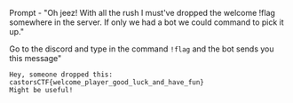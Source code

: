 Prompt - "Oh jeez! With all the rush I must've dropped the welcome !flag somewhere in the server. If only we had a bot we could command to pick it up."

Go to the discord and type in the command `!flag` and the bot sends you this message"

```
Hey, someone dropped this: castorsCTF{welcome_player_good_luck_and_have_fun}
Might be useful!
```


